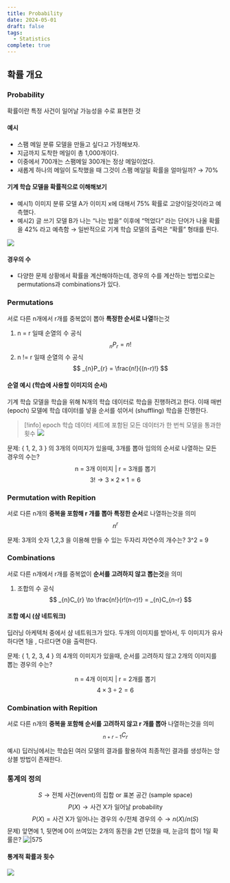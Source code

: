 ```yaml
---
title: Probability
date: 2024-05-01
draft: false
tags:
  - Statistics
complete: true
---
```

## 확률 개요
### Probability
확률이란 특정 사건이 일어날 가능성을 수로 표현한 것

#### 예시
- 스팸 메일 분류 모델을 만들고 싶다고 가정해보자.
- 지금까지 도착한 메일이 총 1,000개이다.
- 이중에서 700개는 스팸메일 300개는 정상 메일이었다.
- 새롭게 하나의 메일이 도착했을 때 그것이 스팸 메일일 확률을 얼마일까? → 70%

#### 기계 학습 모델을 확률적으로 이해해보기
- 예시1) 이미지 분류 모델 A가 이미지 x에 대해서 75% 확률로 고양이일것이라고 예측했다.
- 예시2) 글 쓰기 모델 B가 나는 “나는 밥을” 이후에 “먹었다” 라는 단어가 나올 확률을 42% 라고 예측함
→ 일반적으로 기계 학습 모델의 출력은 “확률” 형태를 띈다.

![](https://i.imgur.com/Akn0GLg.png)

#### 경우의 수
- 다양한 문제 상황에서 확률을 계산해야하는데, 경우의 수를 계산하는 방법으로는 permutations과 combinations가 있다.

### Permutations
서로 다른 n개에서 r개를 중복없이 뽑아 **특정한 순서로 나열**하는것

1) n = r 일때 순열의 수 공식 
	$$ _{n}P_{r} = n! $$
2) n != r 일때 순열의 수 공식
$$ _{n}P_{r} = \frac{n!}{(n-r)!} $$
#### 순열 예시 (학습에 사용할 이미지의 순서)
기계 학습 모델을 학습을 위해 N개의 학습 데이터로 학습을 진행하려고 한다.
이때 매번 (epoch) 모델에 학습 데이터를 넣을 순서를 섞어서 (shuffling) 학습을 진행한다.

> [!info] epoch
> 학습 데이터 세트에 포함된 모든 데이터가 한 번씩 모델을 통과한 횟수
![](https://i.imgur.com/CN6PPok.png)

문제: { 1, 2, 3 } 의 3개의 이미지가 있을때, 3개를 뽑아 임의의 순서로 나열하는 모든 경우의 수는?
$$ \text{n = 3개 이미지 |  r = 3개를 뽑기} $$
$$ 3! \to 3 \times 2 \times 1 = 6 $$
### Permutation with Repition
서로 다른 n개의 **중복을 포함해 r 개를 뽑아 특정한 순서**로 나열하는것을 의미
$$ n^r $$

문제: 3개의 숫자 1,2,3 을 이용해 만들 수 있는 두자리 자연수의 개수는?
3^2 = 9


### Combinations
서로 다른 n개에서 r개를 중복없이 **순서를 고려하지 않고 뽑는것**을 의미

1) 조합의 수 공식
$$ _{n}C_{r} \to \frac{n!}{r!(n-r)!} =  _{n}C_{n-r} $$
#### 조합 예시 (샴 네트워크)
딥러닝 아케텍처 중에서 샴 네트워크가 있다.
두개의 이미지를 받아서, 두 이미지가 유사하다면 1을 , 다르다면 0을 출력한다.

문제: { 1, 2, 3, 4 } 의 4개의 이미지가 있을때, 순서를 고려하지 않고 2개의 이미지를 뽑는 경우의 수는?

$$ \text{n = 4개 이미지 |  r = 2개를 뽑기} $$
$$ 4 \times 3 \div 2 = 6 $$

### Combination with Repition
서로 다른 n개의 **중복을 포함해 순서를 고려하지 않고 r 개를 뽑아** 나열하는것을 의미
$$ _{n+r-1}C_{r} $$

예시) 딥러닝에서는 학습된 여러 모델의 결과를 활용하여 최종적인 결과를 생성하는 앙상블 방법이 존재한다.


### 통계의 정의
$$ S \to \text{전체 사건(event)의 집합 or 표본 공간 (sample space)}$$
$$ P(X) \to \text{사건 X가 일어날 probability}$$
$$ P(X) = \text{사건 X가 일어나는 경우의 수} / \text{전체 경우의 수} \to n(X) / n(S) $$
문제) 앞면에 1, 뒷면에 0이 쓰여있는 2개의 동전을 2번 던졌을 때, 눈금의 합이 1일 확률은?
![|575](https://i.imgur.com/wc0gIEs.png)

#### 통계적 확률과 횟수

![](https://i.imgur.com/5FLhcr3.png)

